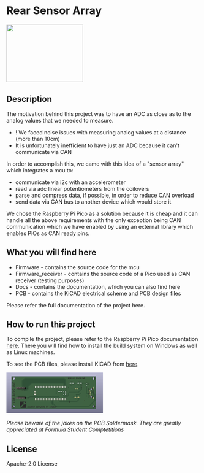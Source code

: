 # Rear Sensor Array
<img src="https://scontent.fcnd1-1.fna.fbcdn.net/v/t39.30808-6/298458887_498804708915637_8418388517832502489_n.jpg?_nc_cat=106&ccb=1-7&_nc_sid=5f2048&_nc_eui2=AeGLFqM6Q4Nl6OvxIF6o3mUhiMYNqIhi20GIxg2oiGLbQX_ZEMJw0kfpHwaDSUm1Dj1jenFUC-DnqTVNBy9s5qns&_nc_ohc=rnUdAryQe0wAX8CNQ18&_nc_ht=scontent.fcnd1-1.fna&oh=00_AfCb7CNnSoUrz6q5vnEu4laZqss6gLH12xEsg7Rm1HpIuA&oe=65422083" width="200px" height="150px">

## Description
The motivation behind this project was to have an ADC as close as to the analog values
that we needed to measure. 

- ! We faced noise issues with measuring analog values at a distance (more than 10cm)
- It is unfortunately inefficient to have just an ADC because it can't communicate via CAN

In order to accomplish this, we came with this idea of a "sensor array" which integrates a mcu to:
- communicate via i2c with an accelerometer
- read via adc linear potentiometers from the coilovers 
- parse and compress data, if possible, in order to reduce CAN overload
- send data via CAN bus to another device which would store it 

We chose the Raspberry Pi Pico as a solution because it is cheap and it can handle all the above requirements with the only exception being CAN communication which we have enabled by using an external library which enables PIOs as CAN ready pins.

## What you will find here
- Firmware - contains the source code for the mcu
- Firmware_receiver - contains the source code of a Pico used as CAN receiver (testing purposes)
- Docs - contains the documentation, which you can also find here
- PCB - contains the KiCAD electrical scheme and PCB design files

Please refer the full documentation of the project here.

## How to run this project 
To compile the project, please refer to the Raspberry Pi Pico documentation [here](https://datasheets.raspberrypi.com/pico/getting-started-with-pico.pdf). There you will find how to install the build system on Windows as well as Linux machines.

To see the PCB files, please install KiCAD from [here](https://www.kicad.org/).

<img src="pcb_img.png" width="50%" height="50%">
<p><i>Please beware of the jokes on the PCB Soldermask. They are greatly appreciated at Formula Student Comptetitions</i></p>

## License
Apache-2.0 License

